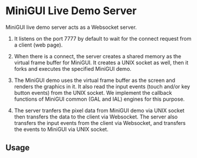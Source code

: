 # MiniGUI Live Demo Server

MiniGUI live demo server acts as a Websocket server.

1. It listens on the port 7777 by default to wait for the connect request
   from a client (web page).

2. When there is a connect, the server creates a shared memory as the
   virtual frame buffer for MiniGUI. It creates a UNIX socket as well,
   then it forks and executes the specified MiniGUI demo.

3. The MiniGUI demo uses the virtual frame buffer as the screen and renders
   the graphics in it. It also read the input events (touch and/or key 
   button events) from the UNIX socket. We implement the callback functions 
   of MiniGUI common (GAL and IAL) engines for this purpose.

4. The server tranfers the pixel data from MiniGUI demo via UNIX socket
   then transfers the data to the client via Websocket. The server also
   transfers the input events from the client via Websocket, and transfers
   the events to MiniGUI via UNIX socket.

## Usage


